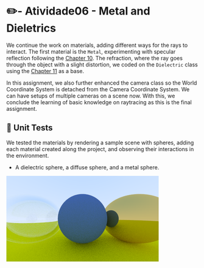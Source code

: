 # :pencil2:- Atividade06 - Metal and Dieletrics

We continue the work on materials, adding different ways for the rays to interact. The first material is the `Metal`, experimenting with specular reflection following the [Chapter 10](https://raytracing.github.io/books/RayTracingInOneWeekend.html#metal). The refraction, where the ray goes through the object with a slight distortion, we coded on the `Dielectric` class using the [Chapter 11](https://raytracing.github.io/books/RayTracingInOneWeekend.html#dielectrics) as a base.

In this assignment, we also further enhanced the camera class so the World Coordinate System is detached from the Camera Coordinate System. We can have setups of multiple cameras on a scene now. With this, we conclude the learning of basic knowledge on raytracing as this is the final assignment.

## :test_tube: Unit Tests

We tested the materials by rendering a sample scene with spheres, adding each material created along the project, and observing their interactions in the environment.

- A dielectric sphere, a diffuse sphere, and a metal sphere.

![Materials and Spheres](/Atividade06/Test/output/materials_spheres.png)
